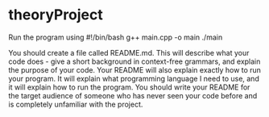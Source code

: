 # theoryProject

Run the program using
 #!/bin/bash
    g++ main.cpp -o main
./main

You should create a file called README.md. 
This will describe what your code does - 
    give a short background in context-free grammars, 
    and explain the purpose of your code. 
Your README will also explain exactly how to run your program. 
It will explain what programming language I need to use, and it will explain how to run the program. 
You should write your README for the target audience of someone who has never seen your code before and is completely unfamiliar with the project.
